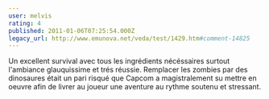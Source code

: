 ```yaml
---
user: melvis
rating: 4
published: 2011-01-06T07:25:54.000Z
legacy_url: http://www.emunova.net/veda/test/1429.htm#comment-14825
---
```

Un excellent survival avec tous les ingrédients nécéssaires surtout l'ambiance glauquissime et trés réussie. Remplacer les zombies par des dinosaures était un pari risqué que Capcom a magistralement su mettre en oeuvre afin de livrer au joueur une aventure au rythme soutenu et stressant.